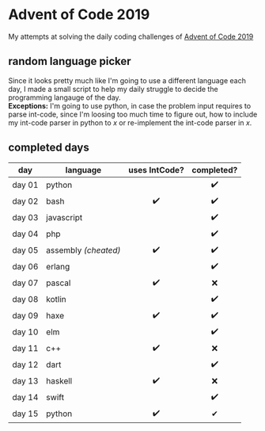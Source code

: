 # Advent of Code 2019

My attempts at solving the daily coding challenges of [Advent of Code 2019](https://adventofcode.com/2019)

## random language picker
Since it looks pretty much like I'm going to use a different language each day, I made a small script to help my daily struggle to decide the programming langauge of the day.  
**Exceptions:** I'm going to use python, in case the problem input requires to parse int-code, since I'm loosing too much time to figure out, how to include my int-code parser in python to _x_ or re-implement the int-code parser in _x_.

## completed days

| day    | language              | uses IntCode? | completed? |
|--------|-----------------------|:-------------:|:----------:|
| day 01 | python                |  ️            | ✔️          |
| day 02 | bash                  | ✔️            | ✔️          |
| day 03 | javascript            |  ️            | ✔️          |
| day 04 | php                   |  ️            | ✔️          |
| day 05 | assembly *(cheated)*  | ✔️            | ✔️          |
| day 06 | erlang                |  ️            | ✔️          |
| day 07 | pascal                | ✔️            | ❌          |
| day 08 | kotlin                |  ️            | ✔️          |
| day 09 | haxe                  | ✔️            | ✔️          |
| day 10 | elm                   |  ️            | ✔️          |
| day 11 | c++                   | ✔️            | ❌          |
| day 12 | dart                  |  ️            | ✔️          |
| day 13 | haskell               | ✔️            | ❌          |
| day 14 | swift                 |  ️            | ✔️          |
| day 15 | python                | ✔️            | ✔          |
